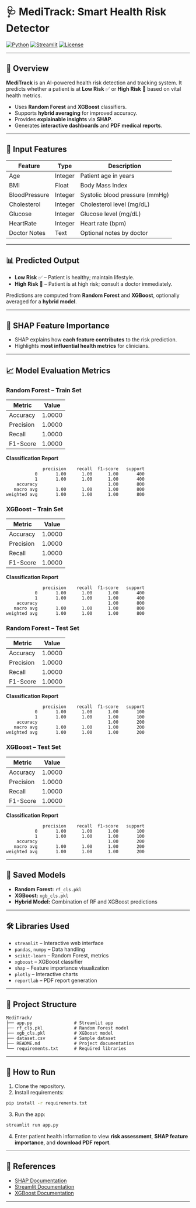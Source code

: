 # 🩺 MediTrack: Smart Health Risk Detector

[![Python](https://img.shields.io/badge/Python-3.10-blue)](https://www.python.org/)
[![Streamlit](https://img.shields.io/badge/Streamlit-App-orange)](https://streamlit.io/)
[![License](https://img.shields.io/badge/License-MIT-green)](LICENSE)

---

## 🌟 Overview

**MediTrack** is an AI-powered health risk detection and tracking system. It predicts whether a patient is at **Low Risk** ✅ or **High Risk** 🚨 based on vital health metrics.

* Uses **Random Forest** and **XGBoost** classifiers.
* Supports **hybrid averaging** for improved accuracy.
* Provides **explainable insights** via **SHAP**.
* Generates **interactive dashboards** and **PDF medical reports**.

---

## 🧾 Input Features

| Feature       | Type    | Description                    |
| ------------- | ------- | ------------------------------ |
| Age           | Integer | Patient age in years           |
| BMI           | Float   | Body Mass Index                |
| BloodPressure | Integer | Systolic blood pressure (mmHg) |
| Cholesterol   | Integer | Cholesterol level (mg/dL)      |
| Glucose       | Integer | Glucose level (mg/dL)          |
| HeartRate     | Integer | Heart rate (bpm)               |
| Doctor Notes  | Text    | Optional notes by doctor       |

---

## 📊 Predicted Output

* **Low Risk** ✅ – Patient is healthy; maintain lifestyle.
* **High Risk** 🚨 – Patient is at high risk; consult a doctor immediately.

Predictions are computed from **Random Forest** and **XGBoost**, optionally averaged for a **hybrid model**.

---

## 🔬 SHAP Feature Importance

* SHAP explains how **each feature contributes** to the risk prediction.
* Highlights **most influential health metrics** for clinicians.

---

## 📈 Model Evaluation Metrics

### Random Forest – Train Set

| Metric    | Value  |
| --------- | ------ |
| Accuracy  | 1.0000 |
| Precision | 1.0000 |
| Recall    | 1.0000 |
| F1-Score  | 1.0000 |

**Classification Report**

```
              precision    recall  f1-score   support
           0       1.00      1.00      1.00       400
           1       1.00      1.00      1.00       400
    accuracy                           1.00       800
   macro avg       1.00      1.00      1.00       800
weighted avg       1.00      1.00      1.00       800
```

### XGBoost – Train Set

| Metric    | Value  |
| --------- | ------ |
| Accuracy  | 1.0000 |
| Precision | 1.0000 |
| Recall    | 1.0000 |
| F1-Score  | 1.0000 |

**Classification Report**

```
              precision    recall  f1-score   support
           0       1.00      1.00      1.00       400
           1       1.00      1.00      1.00       400
    accuracy                           1.00       800
   macro avg       1.00      1.00      1.00       800
weighted avg       1.00      1.00      1.00       800
```

### Random Forest – Test Set

| Metric    | Value  |
| --------- | ------ |
| Accuracy  | 1.0000 |
| Precision | 1.0000 |
| Recall    | 1.0000 |
| F1-Score  | 1.0000 |

**Classification Report**

```
              precision    recall  f1-score   support
           0       1.00      1.00      1.00       100
           1       1.00      1.00      1.00       100
    accuracy                           1.00       200
   macro avg       1.00      1.00      1.00       200
weighted avg       1.00      1.00      1.00       200
```

### XGBoost – Test Set

| Metric    | Value  |
| --------- | ------ |
| Accuracy  | 1.0000 |
| Precision | 1.0000 |
| Recall    | 1.0000 |
| F1-Score  | 1.0000 |

**Classification Report**

```
              precision    recall  f1-score   support
           0       1.00      1.00      1.00       100
           1       1.00      1.00      1.00       100
    accuracy                           1.00       200
   macro avg       1.00      1.00      1.00       200
weighted avg       1.00      1.00      1.00       200
```

---

## 💾 Saved Models

* **Random Forest:** `rf_cls.pkl`
* **XGBoost:** `xgb_cls.pkl`
* **Hybrid Model:** Combination of RF and XGBoost predictions

---

## 🛠️ Libraries Used

* `streamlit` – Interactive web interface
* `pandas`, `numpy` – Data handling
* `scikit-learn` – Random Forest, metrics
* `xgboost` – XGBoost classifier
* `shap` – Feature importance visualization
* `plotly` – Interactive charts
* `reportlab` – PDF report generation

---

## 📁 Project Structure

```
MediTrack/
├── app.py                # Streamlit app
├── rf_cls.pkl            # Random Forest model
├── xgb_cls.pkl           # XGBoost model
├── dataset.csv           # Sample dataset
├── README.md             # Project documentation
└── requirements.txt      # Required libraries
```

---

## 🚀 How to Run

1. Clone the repository.
2. Install requirements:

```bash
pip install -r requirements.txt
```

3. Run the app:

```bash
streamlit run app.py
```

4. Enter patient health information to view **risk assessment**, **SHAP feature importance**, and **download PDF report**.

---

## 🔗 References

* [SHAP Documentation](https://shap.readthedocs.io/)
* [Streamlit Documentation](https://docs.streamlit.io/)
* [XGBoost Documentation](https://xgboost.readthedocs.io/)

---
